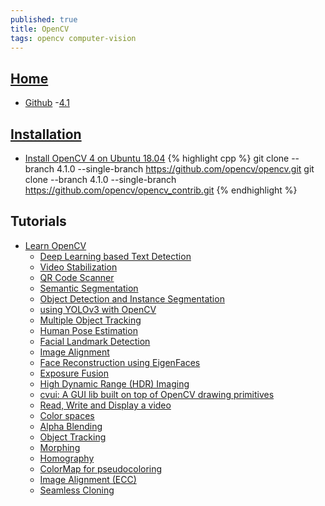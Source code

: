 ```yaml
---
published: true
title: OpenCV
tags: opencv computer-vision
---
```

## [Home](https://opencv.org)
- [Github](https://github.com/opencv/opencv)
	-[4.1](https://github.com/opencv/opencv/tree/4.1.0)
    
## [Installation](https://docs.opencv.org/4.1.0/d7/d9f/tutorial_linux_install.html)
- [Install OpenCV 4 on Ubuntu 18.04](https://www.learnopencv.com/install-opencv-4-on-ubuntu-18-04/)
{% highlight cpp %}
git clone --branch 4.1.0 --single-branch https://github.com/opencv/opencv.git
git clone --branch 4.1.0 --single-branch https://github.com/opencv/opencv_contrib.git
{% endhighlight %}

## Tutorials
- [Learn OpenCV](https://www.learnopencv.com/)
	- [Deep Learning based Text Detection](https://www.learnopencv.com/deep-learning-based-text-detection-using-opencv-c-python/)
    - [Video Stabilization](https://www.learnopencv.com/video-stabilization-using-point-feature-matching-in-opencv/)
    - [QR Code Scanner](https://www.learnopencv.com/opencv-qr-code-scanner-c-and-python/)
    - [Semantic Segmentation](https://www.learnopencv.com/image-segmentation/)
    - [Object Detection and Instance Segmentation](https://www.learnopencv.com/deep-learning-based-object-detection-and-instance-segmentation-using-mask-r-cnn-in-opencv-python-c/)
    - [using YOLOv3 with OpenCV](https://www.learnopencv.com/deep-learning-based-object-detection-using-yolov3-with-opencv-python-c/)
    - [Multiple Object Tracking](https://www.learnopencv.com/multitracker-multiple-object-tracking-using-opencv-c-python/)
    - [Human Pose Estimation](https://www.learnopencv.com/deep-learning-based-human-pose-estimation-using-opencv-cpp-python/)
    - [Facial Landmark Detection](https://www.learnopencv.com/facemark-facial-landmark-detection-using-opencv/)
    - [Image Alignment](https://www.learnopencv.com/image-alignment-feature-based-using-opencv-c-python/)
    - [Face Reconstruction using EigenFaces](https://www.learnopencv.com/face-reconstruction-using-eigenfaces-cpp-python/)
    - [Exposure Fusion](https://www.learnopencv.com/exposure-fusion-using-opencv-cpp-python/)
    - [High Dynamic Range (HDR) Imaging](https://www.learnopencv.com/high-dynamic-range-hdr-imaging-using-opencv-cpp-python/)
    - [cvui: A GUI lib built on top of OpenCV drawing primitives](https://www.learnopencv.com/cvui-gui-lib-built-on-top-of-opencv-drawing-primitives/)
    - [Read, Write and Display a video](https://www.learnopencv.com/read-write-and-display-a-video-using-opencv-cpp-python/)
    - [Color spaces](https://www.learnopencv.com/color-spaces-in-opencv-cpp-python/)
    - [Alpha Blending](https://www.learnopencv.com/alpha-blending-using-opencv-cpp-python/)
    - [Object Tracking](https://www.learnopencv.com/object-tracking-using-opencv-cpp-python/)
    - [Morphing](https://www.learnopencv.com/face-morph-using-opencv-cpp-python/)
    - [Homography](https://www.learnopencv.com/homography-examples-using-opencv-python-c/)
    - [ColorMap for pseudocoloring](https://www.learnopencv.com/applycolormap-for-pseudocoloring-in-opencv-c-python/)
    - [Image Alignment (ECC)](https://www.learnopencv.com/image-alignment-ecc-in-opencv-c-python/)
    - [Seamless Cloning](https://www.learnopencv.com/seamless-cloning-using-opencv-python-cpp/)
    